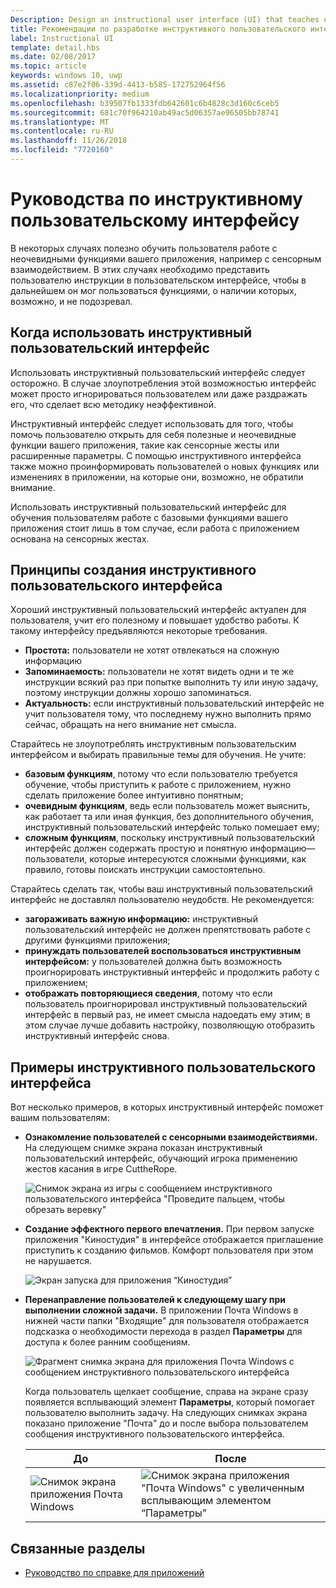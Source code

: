 ```yaml
---
Description: Design an instructional user interface (UI) that teaches users how to work with your UWP app.
title: Рекомендации по разработке инструктивного пользовательского интерфейса
label: Instructional UI
template: detail.hbs
ms.date: 02/08/2017
ms.topic: article
keywords: windows 10, uwp
ms.assetid: c87e2f06-339d-4413-b585-172752964f56
ms.localizationpriority: medium
ms.openlocfilehash: b39507fb1333fdb642601c6b4828c3d160c6ceb5
ms.sourcegitcommit: 681c70f964210ab49ac5d06357ae96505bb78741
ms.translationtype: MT
ms.contentlocale: ru-RU
ms.lasthandoff: 11/26/2018
ms.locfileid: "7720160"
---
```

# <a name="instructional-ui-guidelines"></a>Руководства по инструктивному пользовательскому интерфейсу



В некоторых случаях полезно обучить пользователя работе с неочевидными функциями вашего приложения, например с сенсорным взаимодействием. В этих случаях необходимо представить пользователю инструкции в пользовательском интерфейсе, чтобы в дальнейшем он мог пользоваться функциями, о наличии которых, возможно, и не подозревал.

## <a name="when-to-use-instructional-ui"></a>Когда использовать инструктивный пользовательский интерфейс

Использовать инструктивный пользовательский интерфейс следует осторожно. В случае злоупотребления этой возможностью интерфейс может просто игнорироваться пользователем или даже раздражать его, что сделает всю методику неэффективной.

Инструктивный интерфейс следует использовать для того, чтобы помочь пользователю открыть для себя полезные и неочевидные функции вашего приложения, такие как сенсорные жесты или расширенные параметры. С помощью инструктивного интерфейса также можно проинформировать пользователей о новых функциях или изменениях в приложении, на которые они, возможно, не обратили внимание.

Использовать инструктивный пользовательский интерфейс для обучения пользователям работе с базовыми функциями вашего приложения стоит лишь в том случае, если работа с приложением основана на сенсорных жестах.

## <a name="principles-of-writing-instructional-ui"></a>Принципы создания инструктивного пользовательского интерфейса

Хороший инструктивный пользовательский интерфейс актуален для пользователя, учит его полезному и повышает удобство работы. К такому интерфейсу предъявляются некоторые требования.

-   **Простота:** пользователи не хотят отвлекаться на сложную информацию
-   **Запоминаемость:** пользователи не хотят видеть одни и те же инструкции всякий раз при попытке выполнить ту или иную задачу, поэтому инструкции должны хорошо запоминаться.
-   **Актуальность:** если инструктивный пользовательский интерфейс не учит пользователя тому, что последнему нужно выполнить прямо сейчас, обращать на него внимание нет смысла.

Старайтесь не злоупотреблять инструктивным пользовательским интерфейсом и выбирать правильные темы для обучения. Не учите:

-   **базовым функциям**, потому что если пользователю требуется обучение, чтобы приступить к работе с приложением, нужно сделать приложение более интуитивно понятным;
-   **очевидным функциям**, ведь если пользователь может выяснить, как работает та или иная функция, без дополнительного обучения, инструктивный пользовательский интерфейс только помешает ему;
-   **сложным функциям**, поскольку инструктивный пользовательский интерфейс должен содержать простую и понятную информацию— пользователи, которые интересуются сложными функциями, как правило, готовы поискать инструкции самостоятельно.

Старайтесь сделать так, чтобы ваш инструктивный пользовательский интерфейс не доставлял пользователю неудобств. Не рекомендуется:

-   **загораживать важную информацию:** инструктивный пользовательский интерфейс не должен препятствовать работе с другими функциями приложения;
-   **принуждать пользователей воспользоваться инструктивным интерфейсом:** у пользователей должна быть возможность проигнорировать инструктивный интерфейс и продолжить работу с приложением;
-   **отображать повторяющиеся сведения**, потому что если пользователь проигнорировал инструктивный пользовательский интерфейс в первый раз, не имеет смысла надоедать ему этим; в этом случае лучше добавить настройку, позволяющую отобразить инструктивный интерфейс снова.

## <a name="examples-of-instructional-ui"></a>Примеры инструктивного пользовательского интерфейса

Вот несколько примеров, в которых инструктивный интерфейс поможет вашим пользователям:

-   **Ознакомление пользователей с сенсорными взаимодействиями.** На следующем снимке экрана показан инструктивный пользовательский интерфейс, обучающий игрока применению жестов касания в игре CuttheRope.

    ![Снимок экрана из игры с сообщением инструктивного пользовательского интерфейса "Проведите пальцем, чтобы обрезать веревку"](images/in-game-controls-3.png)

-   **Создание эффектного первого впечатления.** При первом запуске приложения "Киностудия" в интерфейсе отображается приглашение приступить к созданию фильмов. Комфорт пользователя при этом не нарушается.

    ![Экран запуска для приложения “Киностудия”](images/instructional-ui-movie.png)

-   **Перенаправление пользователей к следующему шагу при выполнении сложной задачи.** В приложении Почта Windows в нижней части папки "Входящие" для пользователя отображается подсказка о необходимости перехода в раздел **Параметры** для доступа к более ранним сообщениям.

    ![Фрагмент снимка экрана для приложения Почта Windows с сообщением инструктивного пользовательского интерфейса](images/instructional-ui-mail-inbox.png)

    Когда пользователь щелкает сообщение, справа на экране сразу появляется всплывающий элемент **Параметры**, который помогает пользователю выполнить задачу. На следующих снимках экрана показано приложение "Почта" до и после выбора пользователем сообщения инструктивного пользовательского интерфейса.

    | До                                                               | После                                                                                                        |
    |----------------------------------------------------------------------|--------------------------------------------------------------------------------------------------------------|
    | ![Снимок экрана приложения Почта Windows](images/instructional-ui-mail.png) | ![Снимок экрана приложения "Почта Windows" с увеличенным всплывающим элементом “Параметры”](images/instructional-ui-mail-flyout.png) |

## <a name="related-articles"></a>Связанные разделы

* [Руководство по справке для приложений](guidelines-for-app-help.md)
